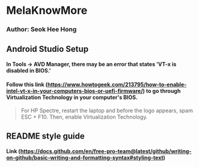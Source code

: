 # MelaKnowMore
### Author: Seok Hee Hong

## Android Studio Setup
#### In Tools -> AVD Manager, there may be an error that states 'VT-x is disabled in BIOS.'
#### Follow this link (https://www.howtogeek.com/213795/how-to-enable-intel-vt-x-in-your-computers-bios-or-uefi-firmware/) to go through Virtualization Technology in your computer's BIOS.
> For HP Spectre, restart the laptop and before the logo appears, spam ESC + F10. Then, enable Virtualization Technology.

## README style guide
#### Link (https://docs.github.com/en/free-pro-team@latest/github/writing-on-github/basic-writing-and-formatting-syntax#styling-text)
